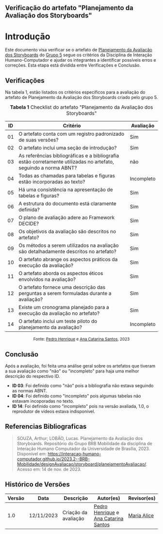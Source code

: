 ## Verificação do artefato "Planejamento da Avaliação dos Storyboards"

# Introdução

Este documento visa verificar se o artefato de [Planejamento da Avaliação dos Storyboards](https://interacao-humano-computador.github.io/2023.2--BRB-Mobilidade/designAvaliacao/storyboard/planejamentoAvaliacao/#teste-piloto) do [Grupo 5](https://github.com/Interacao-Humano-Computador/2023.2--BRB-Mobilidade) segue os critérios da Disciplina de Interação Humano-Computador e ajudar os integrantes a identificar possíveis erros e correções. Esta etapa está dividida entre Verificações e Conclusão.

## Verificações

Na tabela 1, estão listados os critérios específicos para a avaliação do artefato de Planejamento da Avaliação dos Storyboards criado pelo grupo 5.

<font size="3"><p style="text-align: center"><b>Tabela 1</b> Checklist do artefato "Planejamento da Avaliação dos Storyboards" </p></font>

| ID  | Critério                                                                                                         | Avaliação  |
| --- | ---------------------------------------------------------------------------------------------------------------- | ---------- |
| 01  | O artefato conta com um registro padronizado de suas versões?                                                    | Sim        |
| 02  | O artefato inclui uma seção de introdução?                                                                       | Sim        |
| 03  | As referências bibliográficas e a bibliografia estão corretamente utilizadas no artefato, seguindo a norma ABNT? | não        |
| 04  | Todas as chamadas para tabelas e figuras estão incorporadas ao texto?                                            | Incompleto |
| 05  | Há uma consistência na apresentação de tabelas e figuras?                                                        | Sim        |
| 06  | A estrutura do documento está claramente definida?                                                               | Sim        |
| 07  | O plano de avaliação adere ao Framework DECIDE?                                                                  | Sim        |
| 08  | Os objetivos da avaliação são descritos no artefato?                                                             | Sim        |
| 09  | Os métodos a serem utilizados na avaliação são detalhadamente descritos no artefato?                             | Sim        |
| 10  | O artefato abrange os aspectos práticos da execução da avaliação?                                                | Sim        |
| 11  | O artefato aborda os aspectos éticos envolvidos na avaliação?                                                    | Sim        |
| 12  | O artefato fornece uma descrição das perguntas a serem formuladas durante a avaliação?                           | Sim        |
| 13  | Existe um cronograma planejado para a execução da avaliação no artefato?                                         | Sim        |
| 14  | O artefato inclui um teste piloto do planejamento da avaliação?                                                  | Incompleto |

<font size="2"><p style="text-align: center">Fonte: [Pedro Henrique](https://github.com/pedro-hsf) e [Ana Catarina Santos](https://github.com/an4catarina), 2023</p></font>

## Conclusão

Após a avaliação, foi feita uma análise geral sobre os artefatos que tiveram a sua avaliação como "não" ou "incompleto" para haja uma melhor descrição do respectivo ID.

- **ID 03**: Foi definido como "não" pois a bibliografia não estava seguindo as normas ABNT.
- **ID 04**: Foi definido como "incompleto" pois algumas tabelas não estavam incoporadas no texto.
- **ID 14**: Foi definido como "incompleto" pois na versão avaliada, 1.0, o reprodutor de vídeos estava indisponível.

## Referencias Bibliograficas

> SOUZA, Arthur; LOBÃO, Lucas. Planejamento da Avaliação dos Storyboards. Repositório do Grupo BRB Mobilidade da disciplina de Interação Humano Computador da Universidade de Brasília, 2023. Disponível em: <https://interacao-humano-computador.github.io/2023.2--BRB-Mobilidade/designAvaliacao/storyboard/planejamentoAvaliacao/>. Acesso em: 14 de nov. de 2023.

## Histórico de Versões

| Versão | Data       | Descrição            | Autor(es)                                                                                              | Revisor(es)                               |
| ------ | ---------- | -------------------- | ------------------------------------------------------------------------------------------------------ | ----------------------------------------- |
| 1.0    | 12/11/2023 | Criação da avaliação | [Pedro Henrique](https://github.com/pedro-hsf) e [Ana Catarina Santos](https://github.com/an4catarina) | [Maria Alice](https://github.com/Maliz30) |
